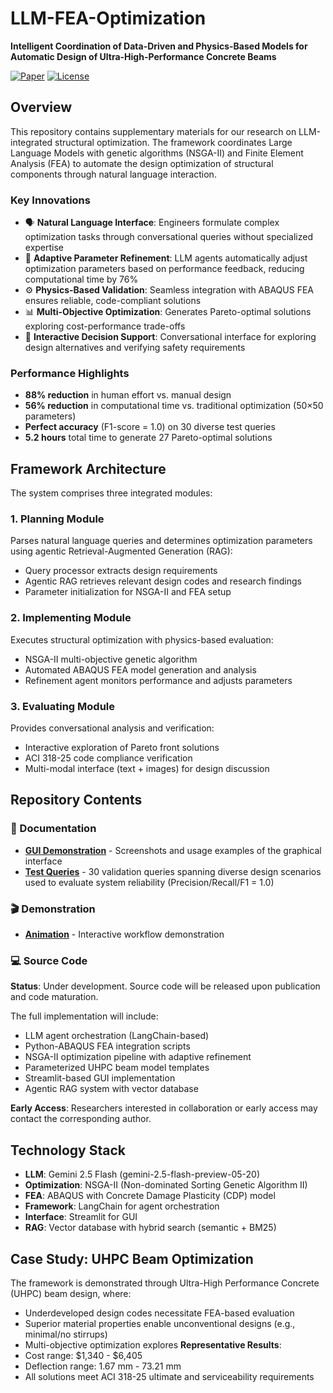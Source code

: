 # LLM-FEA-Optimization

**Intelligent Coordination of Data-Driven and Physics-Based Models for Automatic Design of Ultra-High-Performance Concrete Beams**

[![Paper](https://img.shields.io/badge/Paper-Under%20Review-blue)]()
[![License](https://img.shields.io/badge/License-MIT-green.svg)](LICENSE)

## Overview

This repository contains supplementary materials for our research on LLM-integrated structural optimization. The framework coordinates Large Language Models with genetic algorithms (NSGA-II) and Finite Element Analysis (FEA) to automate the design optimization of structural components through natural language interaction.

### Key Innovations

- 🗣️ **Natural Language Interface**: Engineers formulate complex optimization tasks through conversational queries without specialized expertise
- 🧠 **Adaptive Parameter Refinement**: LLM agents automatically adjust optimization parameters based on performance feedback, reducing computational time by 76%
- ⚙️ **Physics-Based Validation**: Seamless integration with ABAQUS FEA ensures reliable, code-compliant solutions
- 📊 **Multi-Objective Optimization**: Generates Pareto-optimal solutions exploring cost-performance trade-offs
- 🤝 **Interactive Decision Support**: Conversational interface for exploring design alternatives and verifying safety requirements

### Performance Highlights

- **88% reduction** in human effort vs. manual design
- **56% reduction** in computational time vs. traditional optimization (50×50 parameters)
- **Perfect accuracy** (F1-score = 1.0) on 30 diverse test queries
- **5.2 hours** total time to generate 27 Pareto-optimal solutions

## Framework Architecture

The system comprises three integrated modules:

### 1. Planning Module
Parses natural language queries and determines optimization parameters using agentic Retrieval-Augmented Generation (RAG):
- Query processor extracts design requirements
- Agentic RAG retrieves relevant design codes and research findings
- Parameter initialization for NSGA-II and FEA setup

### 2. Implementing Module
Executes structural optimization with physics-based evaluation:
- NSGA-II multi-objective genetic algorithm
- Automated ABAQUS FEA model generation and analysis
- Refinement agent monitors performance and adjusts parameters

### 3. Evaluating Module
Provides conversational analysis and verification:
- Interactive exploration of Pareto front solutions
- ACI 318-25 code compliance verification
- Multi-modal interface (text + images) for design discussion

## Repository Contents

### 📖 Documentation
- **[GUI Demonstration](gui_demonstration/)** - Screenshots and usage examples of the graphical interface
- **[Test Queries](test_queries.txt)** - 30 validation queries spanning diverse design scenarios used to evaluate system reliability (Precision/Recall/F1 = 1.0)

### 🎬 Demonstration
- **[Animation](gui_demonstration/images/Animation.gif)** - Interactive workflow demonstration

### 💻 Source Code
**Status**: Under development. Source code will be released upon publication and code maturation.

The full implementation will include:
- LLM agent orchestration (LangChain-based)
- Python-ABAQUS FEA integration scripts
- NSGA-II optimization pipeline with adaptive refinement
- Parameterized UHPC beam model templates
- Streamlit-based GUI implementation
- Agentic RAG system with vector database

**Early Access**: Researchers interested in collaboration or early access may contact the corresponding author.

## Technology Stack

- **LLM**: Gemini 2.5 Flash (gemini-2.5-flash-preview-05-20)
- **Optimization**: NSGA-II (Non-dominated Sorting Genetic Algorithm II)
- **FEA**: ABAQUS with Concrete Damage Plasticity (CDP) model
- **Framework**: LangChain for agent orchestration
- **Interface**: Streamlit for GUI
- **RAG**: Vector database with hybrid search (semantic + BM25)

## Case Study: UHPC Beam Optimization

The framework is demonstrated through Ultra-High Performance Concrete (UHPC) beam design, where:
- Underdeveloped design codes necessitate FEA-based evaluation
- Superior material properties enable unconventional designs (e.g., minimal/no stirrups)
- Multi-objective optimization explores
**Representative Results**:
- Cost range: $1,340 - $6,405
- Deflection range: 1.67 mm - 73.21 mm
- All solutions meet ACI 318-25 ultimate and serviceability requirements
